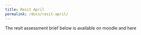 ```yaml
---
title: Resit April
permalink: /docs/resit-april/
---
```


The resit assessment brief below is available on moodle and here
